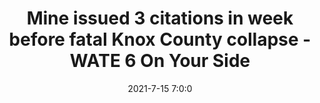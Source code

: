 ---
"title": "Mine issued 3 citations in week before fatal Knox County collapse - WATE 6 On Your Side"
"date": "2021-7-15 7:0:0"
"feed_name": "GOOGLENEWSMINING"
"feed_website": "https://news.google.com/search?q=mining%2Bincident&hl=en-US&gl=US&ceid=US:en"
"feed_rss": "https://news.google.com/rss/search?q=mining%2Bincident&hl=en-US&gl=US&ceid=US:en"
"link": "https://www.wate.com/news/local-news/mine-issued-three-citations-in-week-before-fatal-knox-county-collapse/"
"file": "_posts/2021-1-1-503daa3e6860519aa38e4e4fa987f5ba6b81d1a9.md"
"accident": "1"
"drilling": "0"
"dead": "0"
"injured": "0"
---